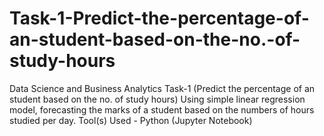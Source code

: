# Task-1-Predict-the-percentage-of-an-student-based-on-the-no.-of-study-hours
Data Science and Business Analytics Task-1 (Predict the percentage of an student based on the no. of study hours) Using simple linear regression model, forecasting the marks of a student based on the numbers of hours studied per day. Tool(s) Used - Python (Jupyter Notebook)
